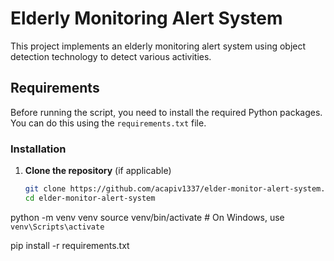 # Elderly Monitoring Alert System

This project implements an elderly monitoring alert system using object detection technology to detect various activities.

## Requirements

Before running the script, you need to install the required Python packages. You can do this using the `requirements.txt` file.

### Installation

1. **Clone the repository** (if applicable)
   ```bash
   git clone https://github.com/acapiv1337/elder-monitor-alert-system.git
   cd elder-monitor-alert-system

python -m venv venv
source venv/bin/activate  # On Windows, use `venv\Scripts\activate`


pip install -r requirements.txt
